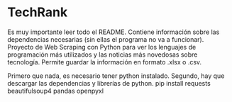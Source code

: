 # TechRank
Es muy importante leer todo el README. Contiene información sobre las dependencias necesarias (sin ellas el programa no va a funcionar).
Proyecto de Web Scraping con Python para ver los lenguajes de programación más utilizados y las noticias más novedosas sobre tecnología. Permite guardar la información en formato .xlsx o .csv.

Primero que nada, es necesario tener python instalado. 
Segundo, hay que descargar las dependencias y librerías de python.
pip install requests beautifulsoup4 pandas openpyxl

